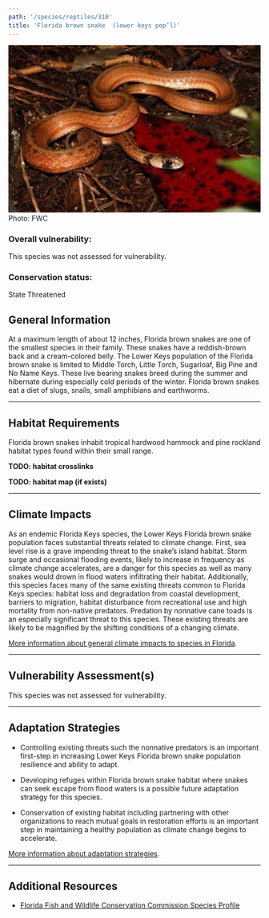 ```yaml
---
path: '/species/reptiles/310'
title: 'Florida brown snake  (lower keys pop’l)'
---
```


<content-header icon="snakes" title="Florida brown snake  (lower keys pop’l)" subtitle="Storeria victa"></content-header>

<div id="TopSection">

<div class="header-photo"><img src="310.jpg" alt="Photo for Florida brown snake  (lower keys pop’l)"/>
<figcaption>Photo: FWC</figcaption></div>

<div>

### Overall vulnerability:

This species was not assessed for vulnerability.

### Conservation status:

State Threatened

</div>
</div>

## General Information

At a maximum length of about 12 inches, Florida brown snakes are one of the smallest species in their family.  These snakes have a reddish-brown back and a cream-colored belly.  The Lower Keys population of the Florida brown snake is limited to Middle Torch, Little Torch, Sugarloaf, Big Pine and No Name Keys.  These live bearing snakes breed during the summer and hibernate during especially cold periods of the winter.  Florida brown snakes eat a diet of slugs, snails, small amphibians and earthworms.

<hr />

## Habitat Requirements



Florida brown snakes inhabit tropical hardwood hammock and pine rockland habitat types found within their small range.

**TODO: habitat crosslinks**

**TODO: habitat map (if exists)**

<hr />

## Climate Impacts

As an endemic Florida Keys species, the Lower Keys Florida brown snake population faces substantial threats related to climate change.  First, sea level rise is a grave impending threat to the snake’s island habitat.  Storm surge and occasional flooding events, likely to increase in frequency as climate change accelerates, are a danger for this species as well as many snakes would drown in flood waters infiltrating their habitat.  Additionally, this species faces many of the same existing threats common to Florida Keys species: habitat loss and degradation from coastal development, barriers to migration, habitat disturbance from recreational use and high mortality from non-native predators.  Predation by nonnative cane toads is an especially significant threat to this species.  These existing threats are likely to be magnified by the shifting conditions of a changing climate.

[More information about general climate impacts to species in Florida](/impacts/species).



<hr />

## Vulnerability Assessment(s)

This species was not assessed for vulnerability.

<hr />

## Adaptation Strategies

- Controlling existing threats such the nonnative predators is an important first-step in increasing Lower Keys Florida brown snake population resilience and ability to adapt.

- Developing refuges within Florida brown snake habitat where snakes can seek escape from flood waters is a possible future adaptation strategy for this species.

- Conservation of existing habitat including partnering with other organizations to reach mutual goals in restoration efforts is an important step in maintaining a healthy population as climate change begins to accelerate.

[More information about adaptation strategies](/strategies).

<hr />


## Additional Resources

- [Florida Fish and Wildlife Conservation Commission Species Profile](https://myfwc.com/wildlifehabitats/profiles/reptiles/snakes/florida-brown-snake/)
